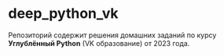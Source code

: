 # deep_python_vk
Репозиторий содержит решения домашних заданий по курсу __Углублённый Python__ (VK образование) от 2023 года.
